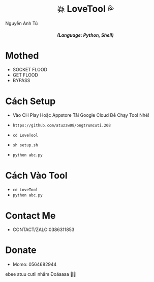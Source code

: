 <h1 align="center">💥 LoveTool 💦</h1>  Nguyễn Anh Tú </3
Coder VDH ?
<em><h5 align="center">(Language: Python, Shell)</h5></em>


# Mothed

* SOCKET FLOOD
* GET FLOOD
* BYPASS

# Cách Setup

* Vào CH Play Hoặc Appstore Tải Google Cloud Để Chạy Tool Nhé!

* ```https://github.com/atuzzw08/ongtrumcuti.208```
* ```cd LoveTool```
* ```sh setup.sh```
* ```python abc.py```

# Cách Vào Tool

* ```cd LoveTool```
* ```python abc.py```

# Contact Me 
* CONTACT/ZALO:0386311853

# Donate 
* Momo: 0564682944 <br>

 ebee atuu cutii nhắm Đoáaaaa 🧸💕
